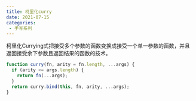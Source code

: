 ```yaml
---
title: 柯里化curry
date: 2021-07-15
categories: 
 - 手写系列
---
```


柯里化Currying式把接受多个参数的函数变换成接受一个单一参数的函数，并且返回接受余下参数且返回结果的函数的技术。

```javascript
function curry(fn, arity = fn.length, ...args) {
  if (arity <= args.length) {
    return fn(...args);
  }
  return curry.bind(this, fn, arity, ...args);
}
```